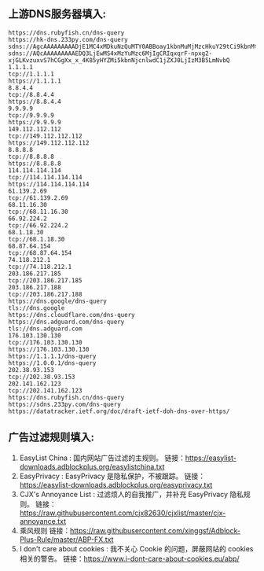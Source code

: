 ## 上游DNS服务器填入:
```
https://dns.rubyfish.cn/dns-query
https://hk-dns.233py.com/dns-query
sdns://AgcAAAAAAAAADjE1MC4xMDkuNzQuMTY0ABBoay1kbnMuMjMzcHkuY29tCi9kbnMtcXVlcnk
sdns://AQcAAAAAAAAAEDQ3LjEwMS4xMzYuMzc6MjIgCRIqxqrF-npxg2-xjGLKvzuxvS7hCGgXx_x_4K85yHYZMi5kbnNjcnlwdC1jZXJ0LjIzM3B5LmNvbQ
1.1.1.1
tcp://1.1.1.1
https://1.1.1.1
8.8.4.4
tcp://8.8.4.4
https://8.8.4.4
9.9.9.9
tcp://9.9.9.9
https://9.9.9.9
149.112.112.112
tcp://149.112.112.112
https://149.112.112.112
8.8.8.8
tcp://8.8.8.8
https://8.8.8.8
114.114.114.114
tcp://114.114.114.114
https://114.114.114.114
61.139.2.69
tcp://61.139.2.69
68.11.16.30
tcp://68.11.16.30
66.92.224.2
tcp://66.92.224.2
68.1.18.30
tcp://68.1.18.30
68.87.64.154
tcp://68.87.64.154
74.118.212.1
tcp://74.118.212.1
203.186.217.185
tcp://203.186.217.185
203.186.217.188
tcp://203.186.217.188
https://dns.google/dns-query
tls://dns.google
https://dns.cloudflare.com/dns-query
https://dns.adguard.com/dns-query
tls://dns.adguard.com
176.103.130.130
tcp://176.103.130.130
https://176.103.130.130
https://1.1.1.1/dns-query
https://1.0.0.1/dns-query
202.38.93.153
tcp://202.38.93.153
202.141.162.123
tcp://202.141.162.123
https://dns.rubyfish.cn/dns-query
https://sdns.233py.com/dns-query
https://datatracker.ietf.org/doc/draft-ietf-doh-dns-over-https/
```

## 广告过滤规则填入:

1. EasyList China : 国内网站广告过滤的主规则。
链接：https://easylist-downloads.adblockplus.org/easylistchina.txt
2. EasyPrivacy : EasyPrivacy 是隐私保护，不被跟踪。
链接：https://easylist-downloads.adblockplus.org/easyprivacy.txt
3. CJX's Annoyance List : 过滤烦人的自我推广，并补充 EasyPrivacy 隐私规则。
链接：https://raw.githubusercontent.com/cjx82630/cjxlist/master/cjx-annoyance.txt
4. 乘风规则
链接：https://raw.githubusercontent.com/xinggsf/Adblock-Plus-Rule/master/ABP-FX.txt
5. I don't care about cookies : 我不关心 Cookie 的问题，屏蔽网站的 cookies 相关的警告。
链接：https://www.i-dont-care-about-cookies.eu/abp/

